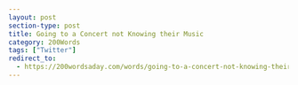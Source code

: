 ```yaml
---
layout: post
section-type: post
title: Going to a Concert not Knowing their Music
category: 200Words	
tags: ["Twitter"]
redirect_to:
  - https://200wordsaday.com/words/going-to-a-concert-not-knowing-their-music-38845c3a1c550e53f
---
```

